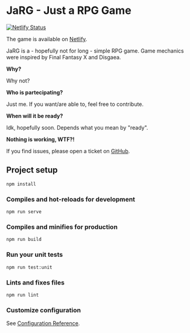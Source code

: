 # JaRG - Just a RPG Game

[![Netlify Status](https://api.netlify.com/api/v1/badges/64ba06de-3a22-4013-869f-0696b70cbd14/deploy-status)](https://app.netlify.com/sites/jarg/deploys)

The game is available on [Netlify](https://jarg.netlify.app).

JaRG is a - hopefully not for long - simple RPG game. Game mechanics were inspired by Final Fantasy X and Disgaea.

**Why?**

Why not?

**Who is partecipating?**

Just me. If you want/are able to, feel free to contribute.

**When will it be ready?**

Idk, hopefully soon. Depends what you mean by "ready".

**Nothing is working, WTF?!**

If you find issues, please open a ticket on [GitHub](https://github.com/vitalegi/jarg-fe/issues).

## Project setup

```
npm install
```

### Compiles and hot-reloads for development

```
npm run serve
```

### Compiles and minifies for production

```
npm run build
```

### Run your unit tests

```
npm run test:unit
```

### Lints and fixes files

```
npm run lint
```

### Customize configuration

See [Configuration Reference](https://cli.vuejs.org/config/).
